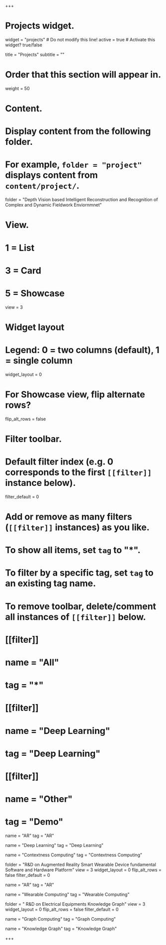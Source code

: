 +++
# Projects widget.
widget = "projects"  # Do not modify this line!
active = true  # Activate this widget? true/false

title = "Projects"
subtitle = ""

# Order that this section will appear in.
weight = 50

# Content.
# Display content from the following folder.
# For example, `folder = "project"` displays content from `content/project/`.
folder = "Depth Vision based Intelligent Reconstruction and Recognition of Complex and Dynamic Fieldwork Enviornmnet"

# View.
#   1 = List
#   3 = Card
#   5 = Showcase
view = 3

# Widget layout
# Legend: 0 = two columns (default), 1 = single column
widget_layout = 0

# For Showcase view, flip alternate rows?
flip_alt_rows = false

# Filter toolbar.

# Default filter index (e.g. 0 corresponds to the first `[[filter]]` instance below).
filter_default = 0

# Add or remove as many filters (`[[filter]]` instances) as you like.
# To show all items, set `tag` to "*".
# To filter by a specific tag, set `tag` to an existing tag name.
# To remove toolbar, delete/comment all instances of `[[filter]]` below.
# [[filter]]
#   name = "All"
#   tag = "*"
#
# [[filter]]
#   name = "Deep Learning"
#   tag = "Deep Learning"
#
# [[filter]]
#   name = "Other"
#   tag = "Demo"

name = "AR"
tag = "AR"

name = "Deep Learning"
tag = "Deep Learning"

name = "Contextness Computing"
tag = "Contextness Computing"

folder = "R&D on Augmented Reality Smart Wearable Device fundamental Software and Hardware Platform"
view = 3
widget_layout = 0
flip_alt_rows = false
filter_default = 0

name = "AR"
tag = "AR"

name = "Wearable Computing"
tag = "Wearable Computing"

folder = " R&D on Electrical Equipments Knowledge Graph"
view = 3
widget_layout = 0
flip_alt_rows = false
filter_default = 0

name = "Graph Computing"
tag = "Graph Computing"

name = "Knowledge Graph"
tag = "Knowledge Graph"


+++

